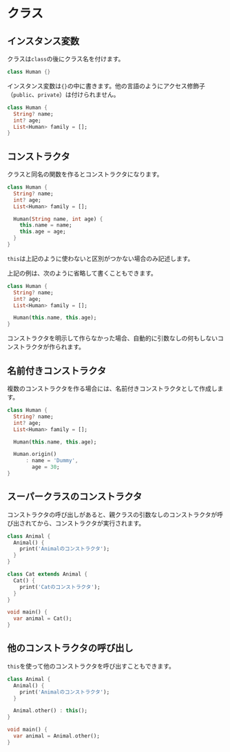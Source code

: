 # クラス

## インスタンス変数

クラスは`class`の後にクラス名を付けます。

```dart
class Human {}
```

インスタンス変数は`{}`の中に書きます。他の言語のようにアクセス修飾子（`public`、`private`）は付けられません。

```dart
class Human {
  String? name;
  int? age;
  List<Human> family = [];
}
```

## コンストラクタ

クラスと同名の関数を作るとコンストラクタになります。

```dart
class Human {
  String? name;
  int? age;
  List<Human> family = [];

  Human(String name, int age) {
    this.name = name;
    this.age = age;
  }
}
```

`this`は上記のように使わないと区別がつかない場合のみ記述します。

上記の例は、次のように省略して書くこともできます。

```dart
class Human {
  String? name;
  int? age;
  List<Human> family = [];

  Human(this.name, this.age);
}
```

コンストラクタを明示して作らなかった場合、自動的に引数なしの何もしないコンストラクタが作られます。

## 名前付きコンストラクタ

複数のコンストラクタを作る場合には、名前付きコンストラクタとして作成します。

```dart
class Human {
  String? name;
  int? age;
  List<Human> family = [];

  Human(this.name, this.age);

  Human.origin()
      : name = 'Dummy',
        age = 30;
}
```

## スーパークラスのコンストラクタ

コンストラクタの呼び出しがあると、親クラスの引数なしのコンストラクタが呼び出されてから、コンストラクタが実行されます。

```dart
class Animal {
  Animal() {
    print('Animalのコンストラクタ');
  }
}

class Cat extends Animal {
  Cat() {
    print('Catのコンストラクタ');
  }
}

void main() {
  var animal = Cat();
}
```

## 他のコンストラクタの呼び出し

`this`を使って他のコンストラクタを呼び出すこともできます。

```dart
class Animal {
  Animal() {
    print('Animalのコンストラクタ');
  }

  Animal.other() : this();
}

void main() {
  var animal = Animal.other();
}
```
